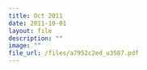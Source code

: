 ```yaml
---
title: Oct 2011
date: 2011-10-01
layout: file
description: ""
image: ""
file_url: /files/a7952c2ed_u3587.pdf
---
```

